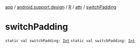 [app](../../../index.md) / [android.support.design](../../index.md) / [R](../index.md) / [attr](index.md) / [switchPadding](./switch-padding.md)

# switchPadding

`static val switchPadding: `[`Int`](https://kotlinlang.org/api/latest/jvm/stdlib/kotlin/-int/index.html)
`static val switchPadding: `[`Int`](https://kotlinlang.org/api/latest/jvm/stdlib/kotlin/-int/index.html)